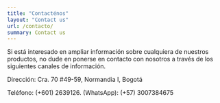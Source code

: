 ```yaml
---
title: "Contacténos"
layout: "Contact us"
url: /contacto/
summary: Contact us
---
```

Si está interesado en ampliar información sobre cualquiera de nuestros productos, no dude en ponerse en contacto con
nosotros a través de los siguientes canales de información.

Dirección: Cra. 70 #49-59, Normandia I, Bogotá

Teléfono: (+601) 2639126. (WhatsApp): (+57) 3007384675
